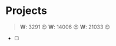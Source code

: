 Projects
========



>**W**: 3291 :heart_eyes:
>**W**: 14006 :heart_eyes:
>**W**: 21033 :heart_eyes:

- [ ] 

